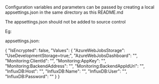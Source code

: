 Configuration variables and parameters can be passed by creating a local appsettings.json in the same directory as this README.md

The appsettings.json should not be added to source control

Eg:

appsettings.json:

{
  "IsEncrypted": false,
  "Values": {
    "AzureWebJobsStorage": "UseDevelopmentStorage=true;",
    "AzureWebJobsDashboard": "",
    "Monitoring:ClientId": "",
    "Monitoring:AppKey": "",
    "Monitoring:BackendAddress": "",
    "Monitoring:BackendAppIdUri": "",
    "InfluxDB:Host": "",
    "InfluxDB:Name": "",
    "InfluxDB:User": "",
    "InfluxDB:Password": ""
  }
}

